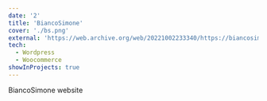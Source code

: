 ```yaml
---
date: '2'
title: 'BiancoSimone'
cover: './bs.png'
external: 'https://web.archive.org/web/20221002233340/https://biancosimone.ro/'
tech:
  - Wordpress
  - Woocommerce
showInProjects: true
---
```


BiancoSimone website
